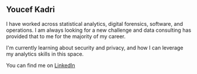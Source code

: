 ## Youcef Kadri

I have worked across statistical analytics, digital forensics, software, and operations. I am always looking for a new challenge and data consulting has provided that to me for the majority of my career.

I'm currently learning about security and privacy, and how I can leverage my analytics skills in this space.

You can find me on [LinkedIn](https://www.linkedin.com/in/youcefk/)
